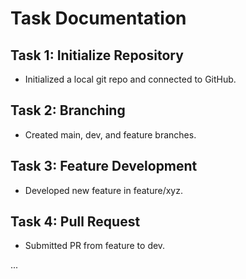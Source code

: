 # Task Documentation

## Task 1: Initialize Repository
- Initialized a local git repo and connected to GitHub.

## Task 2: Branching
- Created main, dev, and feature branches.

## Task 3: Feature Development
- Developed new feature in feature/xyz.

## Task 4: Pull Request
- Submitted PR from feature to dev.

...
